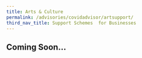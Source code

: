```yaml
---
title: Arts & Culture
permalink: /advisories/covidadvisor/artsupport/
third_nav_title: Support Schemes  for Businesses
---
```


## **Coming Soon...**
